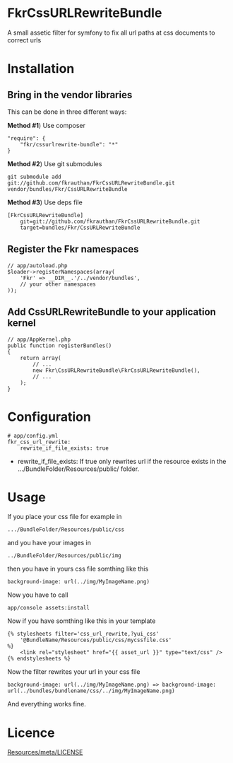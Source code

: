 FkrCssURLRewriteBundle
======================

A small assetic filter for symfony to fix all url paths at css documents to correct urls


Installation
============

Bring in the vendor libraries
-----------------------------

This can be done in three different ways:

**Method #1**) Use composer

    "require": {
        "fkr/cssurlrewrite-bundle": "*"
    }


**Method #2**) Use git submodules

    git submodule add git://github.com/fkrauthan/FkrCssURLRewriteBundle.git vendor/bundles/Fkr/CssURLRewriteBundle


**Method #3**) Use deps file
	
	[FkrCssURLRewriteBundle]
	    git=git://github.com/fkrauthan/FkrCssURLRewriteBundle.git
		target=bundles/Fkr/CssURLRewriteBundle


Register the Fkr namespaces
-----------------------------------------
	
    // app/autoload.php
    $loader->registerNamespaces(array(
        'Fkr' => __DIR__.'/../vendor/bundles',
        // your other namespaces
    ));


Add CssURLRewriteBundle to your application kernel
----------------------------------------------
	
	// app/AppKernel.php
    public function registerBundles()
    {
        return array(
            // ...
            new Fkr\CssURLRewriteBundle\FkrCssURLRewriteBundle(),
            // ...
        );
    }


Configuration
=============

    # app/config.yml
    fkr_css_url_rewrite:
        rewrite_if_file_exists: true


* rewrite_if_file_exists: If true only rewrites url if the resource exists in the .../BundleFolder/Resources/public/ folder.


Usage
=====

If you place your css file for example in 

	.../BundleFolder/Resources/public/css 

and you have your images in

	../BundleFolder/Resources/public/img

then you have in yours css file somthing like this

	background-image: url(../img/MyImageName.png)

Now you have to call
 
	app/console assets:install
	
Now if you have somthing like this in your template

	{% stylesheets filter='css_url_rewrite,?yui_css' 
		'@BundleName/Resources/public/css/mycssfile.css'
	%}
		<link rel="stylesheet" href="{{ asset_url }}" type="text/css" />
	{% endstylesheets %}

Now the filter rewrites your url in your css file

	background-image: url(../img/MyImageName.png) => background-image: url(../bundles/bundlename/css/../img/MyImageName.png)
	
And everything works fine.


Licence
=======

[Resources/meta/LICENSE](https://github.com/fkrauthan/FkrCssURLRewriteBundle/blob/master/Resources/meta/LICENSE)
